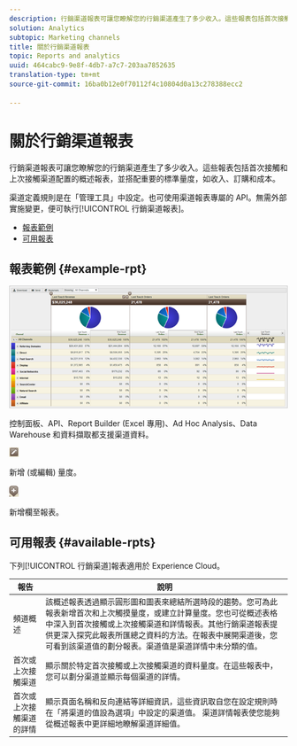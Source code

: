 ```yaml
---
description: 行銷渠道報表可讓您瞭解您的行銷渠道產生了多少收入。這些報表包括首次接觸和上次接觸渠道配置的概述報表，並搭配重要的標準量度，如收入、訂購和成本。
solution: Analytics
subtopic: Marketing channels
title: 關於行銷渠道報表
topic: Reports and analytics
uuid: 464cabc9-9e8f-4db7-a7c7-203aa7852635
translation-type: tm+mt
source-git-commit: 16ba0b12e0f70112f4c10804d0a13c278388ecc2

---
```



# 關於行銷渠道報表

行銷渠道報表可讓您瞭解您的行銷渠道產生了多少收入。這些報表包括首次接觸和上次接觸渠道配置的概述報表，並搭配重要的標準量度，如收入、訂購和成本。

渠道定義規則是在「管理工具」中設定。也可使用渠道報表專屬的 API。無需外部實施變更，便可執行[!UICONTROL 行銷渠道報表]。

* [報表範例](/help/components/c-marketing-channels/c-overview.md)
* [可用報表](/help/components/c-marketing-channels/c-overview.md)

## 報表範例 {#example-rpt}

![](assets/overview.png)

控制面板、API、Report Builder (Excel 專用)、Ad Hoc Analysis、Data Warehouse 和資料擷取都支援渠道資料。

![](assets/metric_edit_icon.png)

新增 (或編輯) 量度。

![](assets/add_column_icon.png)

新增欄至報表。

## 可用報表 {#available-rpts}

下列[!UICONTROL 行銷渠道]報表適用於 Experience Cloud。

| 報告 | 說明 |
|--- |--- |
| 頻道概述 | 該概述報表透過顯示圓形圖和圖表來總結所選時段的趨勢。您可為此報表新增首次和上次觸摸量度，或建立計算量度。您也可從概述表格中深入到首次接觸或上次接觸渠道和詳情報表。其他行銷渠道報表提供更深入探究此報表所匯總之資料的方法。在報表中展開渠道後，您可看到該渠道值的劃分報表。渠道值是渠道詳情中未分類的值。 |
| 首次或上次接觸渠道 | 顯示關於特定首次接觸或上次接觸渠道的資料量度。在這些報表中，您可以劃分渠道並顯示每個渠道的詳情。 |
| 首次或上次接觸渠道的詳情 | 顯示頁面名稱和反向連結等詳細資訊，這些資訊取自您在設定規則時在「將渠道的值設為選項」中設定的渠道值。 渠道詳情報表使您能夠從概述報表中更詳細地瞭解渠道詳細值。 |
